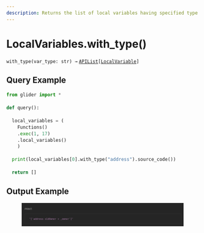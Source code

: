 ```yaml
---
description: Returns the list of local variables having specified type.
---
```


# LocalVariables.with\_type()

`with_type(var_type: str) →` [`APIList`](../../../iterables/apilist.md)`[`[`LocalVariable`](../localvariable/)`]`



## Query Example

```python
from glider import *

def query():

  local_variables = (
    Functions()
    .exec(1, 17)
    .local_variables()
    )

  print(local_variables[0].with_type("address").source_code())

  return []
```

## Output Example&#x20;

<figure><img src="../../../../.gitbook/assets/image (1) (1) (1) (1) (1) (1) (1) (1) (1) (1) (1) (1) (1) (1) (1) (1) (1) (1) (1) (1) (1).png" alt=""><figcaption></figcaption></figure>
